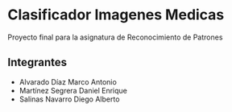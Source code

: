 # Clasificador Imagenes Medicas
Proyecto final para la asignatura de Reconocimiento de Patrones

## Integrantes
* Alvarado Díaz Marco Antonio
* Martínez Segrera Daniel Enrique
* Salinas Navarro Diego Alberto
